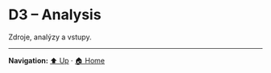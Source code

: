 # D3 – Analysis

Zdroje, analýzy a vstupy.

---
**Navigation:** [⬆️ Up](../index.md) · [🏠 Home](../index.md)

